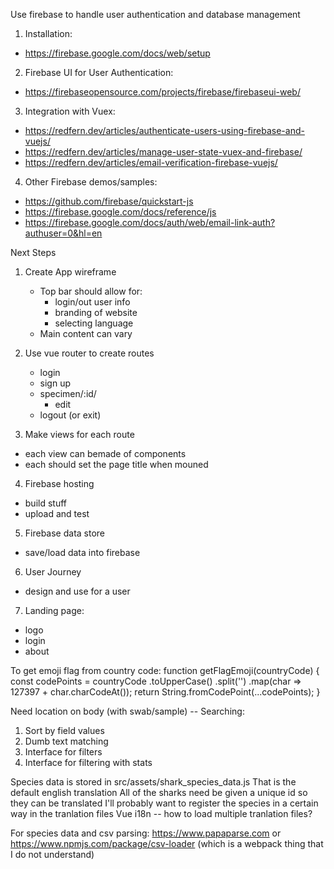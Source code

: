 Use firebase to handle user authentication and database management

1. Installation:
 - https://firebase.google.com/docs/web/setup

2. Firebase UI for User Authentication:
 - https://firebaseopensource.com/projects/firebase/firebaseui-web/

3. Integration with Vuex:
 - https://redfern.dev/articles/authenticate-users-using-firebase-and-vuejs/
 - https://redfern.dev/articles/manage-user-state-vuex-and-firebase/
 - https://redfern.dev/articles/email-verification-firebase-vuejs/

4. Other Firebase demos/samples:
 - https://github.com/firebase/quickstart-js
 - https://firebase.google.com/docs/reference/js
 - https://firebase.google.com/docs/auth/web/email-link-auth?authuser=0&hl=en

Next Steps
1. Create App wireframe
   - Top bar should allow for:
     - login/out user info
     - branding of website
     - selecting language
   - Main content can vary

2. Use vue router to create routes
   - login
   - sign up
   - specimen/:id/
     - edit
   - logout (or exit)

 3. Make views for each route
  - each view can bemade of components
  - each should set the page title when mouned

 4. Firebase hosting
  - build stuff
  - upload and test

 5. Firebase data store
  - save/load data into firebase

 6. User Journey
  - design and use for a user

 7. Landing page:
  - logo
  - login
  - about

To get emoji flag from country code:
function getFlagEmoji(countryCode) {
  const codePoints = countryCode
    .toUpperCase()
    .split('')
    .map(char =>  127397 + char.charCodeAt());
  return String.fromCodePoint(...codePoints);
}

Need location on body (with swab/sample) -- 
Searching:
 1. Sort by field values
 2. Dumb text matching
 3. Interface for filters
 4. Interface for filtering with stats

Species data is stored in src/assets/shark_species_data.js
That is the default english translation
All of the sharks need be given a unique id so they can be translated
I'll probably want to register the species in a certain way in the tranlation files
Vue i18n -- how to load multiple tranlation files?

For species data and csv parsing: https://www.papaparse.com
or https://www.npmjs.com/package/csv-loader (which is a webpack thing that I do not understand)
